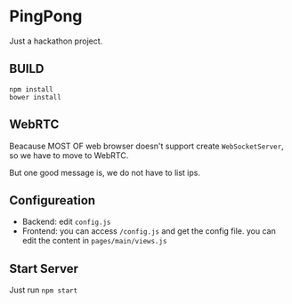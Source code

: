 PingPong
==

Just a hackathon project.

BUILD
--

```
npm install
bower install
```

WebRTC
--
Beacause MOST OF web browser doesn't support create `WebSocketServer`, so we have to move to WebRTC.

But one good message is, we do not have to list ips.

Configureation
--

* Backend: edit `config.js`
* Frontend: you can access `/config.js` and get the config file. you can edit the content in `pages/main/views.js`


Start Server
---
Just run `npm start`
